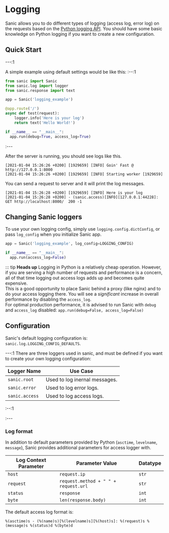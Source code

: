 # Logging

Sanic allows you to do different types of logging (access log, error log) on the requests based on the [Python logging API](https://docs.python.org/3/howto/logging.html). You should have some basic knowledge on Python logging if you want to create a new configuration.

## Quick Start

---:1

A simple example using default settings would be like this:
:--:1
```python
from sanic import Sanic
from sanic.log import logger
from sanic.response import text

app = Sanic('logging_example')

@app.route('/')
async def test(request):
    logger.info('Here is your log')
    return text('Hello World!')

if __name__ == "__main__":
  app.run(debug=True, access_log=True)
```
:---

After the server is running, you should see logs like this.
```text
[2021-01-04 15:26:26 +0200] [1929659] [INFO] Goin' Fast @ http://127.0.0.1:8000
[2021-01-04 15:26:26 +0200] [1929659] [INFO] Starting worker [1929659]
```

You can send a request to server and it will print the log messages.
```text
[2021-01-04 15:26:28 +0200] [1929659] [INFO] Here is your log
[2021-01-04 15:26:28 +0200] - (sanic.access)[INFO][127.0.0.1:44228]: GET http://localhost:8000/  200 -1
```

## Changing Sanic loggers

To use your own logging config, simply use `logging.config.dictConfig`, or pass `log_config` when you initialize Sanic app.

```python
app = Sanic('logging_example', log_config=LOGGING_CONFIG)

if __name__ == "__main__":
  app.run(access_log=False)
```

::: tip **Heads up** Logging in Python is a relatively cheap operation. However, if you are serving a high number of requests and performance is a concern, all of that time logging out access logs adds up and becomes quite expensive.  
This is a good opportunity to place Sanic behind a proxy (like nginx) and to do your access logging there. You will see a *significant* increase in overall performance by disabling the `access_log`.  
For optimal production performance, it is advised to run Sanic with `debug` and `access_log` disabled: `app.run(debug=False, access_log=False)`

## Configuration

Sanic's default logging configuration is: `sanic.log.LOGGING_CONFIG_DEFAULTS`.

---:1
There are three loggers used in sanic, and must be defined if you want to create your own logging configuration:

| **Logger Name** | **Use Case**                  |
|-----------------|-------------------------------|
| `sanic.root`    | Used to log inernal messages. |
| `sanic.error`   | Used to log error logs.       |
| `sanic.access`  | Used to log access logs.      |
:--:1

:---

### Log format

In addition to default parameters provided by Python (`asctime`, `levelname`, `message`), Sanic provides additional parameters for access logger with.

| Log Context Parameter | Parameter Value                       | Datatype |
|-----------------------|---------------------------------------|----------|
| `host`                | `request.ip`                          | `str`    |
| `request`             | `request.method + " " + request.url`  | `str`    |
| `status`              | `response`                            | `int`    |
| `byte`                | `len(response.body)`                  | `int`    |




The default access log format is:

```text
%(asctime)s - (%(name)s)[%(levelname)s][%(host)s]: %(request)s %(message)s %(status)d %(byte)d
```
